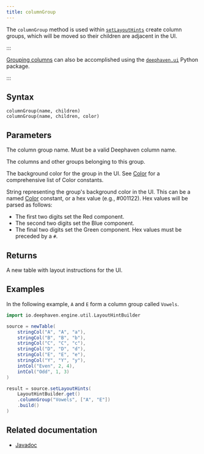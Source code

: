 ```yaml
---
title: columnGroup
---
```


The `columnGroup` method is used within [`setLayoutHints`](./layout-hints.md) create column groups, which will be moved so their children are adjacent in the UI.

:::

[Grouping columns](/core/ui/docs/components/table/#grouping-columns) can also be accomplished using the [`deephaven.ui`](/core/ui/docs/) Python package. 

:::

## Syntax

```
columnGroup(name, children)
columnGroup(name, children, color)
```

## Parameters

<ParamTable>
<Param name="name" type="String">

The column group name. Must be a valid Deephaven column name.

</Param>
<Param name="children" type="List<String>">

The columns and other groups belonging to this group.

</Param>
<Param name="color" type="Color">

The background color for the group in the UI.
See [Color](https://deephaven.io/core/javadoc/io/deephaven/gui/color/Color.html#color(java.lang.String)) for a comprehensive list of Color constants.

</Param>
<Param name="color" type="String">

String representing the group's background color in the UI. This can be a named [Color](https://deephaven.io/core/javadoc/io/deephaven/gui/color/Color.html#color(java.lang.String)) constant, or a hex value (e.g., #001122).
Hex values will be parsed as follows:

- The first two digits set the Red component.
- The second two digits set the Blue component.
- The final two digits set the Green component.
  Hex values must be preceded by a `#`.

</Param>
</ParamTable>

## Returns

A new table with layout instructions for the UI.

## Examples

In the following example, `A` and `E` form a column group called `Vowels`.

```groovy order=source,result default=result
import io.deephaven.engine.util.LayoutHintBuilder

source = newTable(
    stringCol("A", "A", "a"),
    stringCol("B", "B", "b"),
    stringCol("C", "C", "c"),
    stringCol("D", "D", "d"),
    stringCol("E", "E", "e"),
    stringCol("Y", "Y", "y"),
    intCol("Even", 2, 4),
    intCol("Odd", 1, 3)
)

result = source.setLayoutHints(
    LayoutHintBuilder.get()
    .columnGroup("Vowels", ["A", "E"])
    .build()
)
```

## Related documentation

- [Javadoc](/core/javadoc/io/deephaven/engine/util/LayoutHintBuilder.html)
